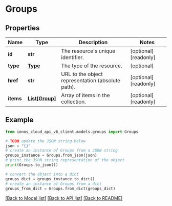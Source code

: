 # Groups


## Properties

Name | Type | Description | Notes
------------ | ------------- | ------------- | -------------
**id** | **str** | The resource&#39;s unique identifier. | [optional] [readonly] 
**type** | [**Type**](Type.md) | The type of the resource. | [optional] 
**href** | **str** | URL to the object representation (absolute path). | [optional] [readonly] 
**items** | [**List[Group]**](Group.md) | Array of items in the collection. | [optional] [readonly] 

## Example

```python
from ionos_cloud_api_v6_client.models.groups import Groups

# TODO update the JSON string below
json = "{}"
# create an instance of Groups from a JSON string
groups_instance = Groups.from_json(json)
# print the JSON string representation of the object
print(Groups.to_json())

# convert the object into a dict
groups_dict = groups_instance.to_dict()
# create an instance of Groups from a dict
groups_from_dict = Groups.from_dict(groups_dict)
```
[[Back to Model list]](../README.md#documentation-for-models) [[Back to API list]](../README.md#documentation-for-api-endpoints) [[Back to README]](../README.md)


